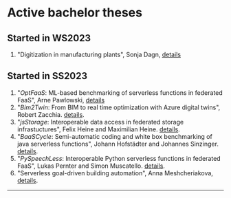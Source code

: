 # Active bachelor theses


## Started in WS2023
1. "Digitization in manufacturing plants", Sonja Dagn, [details](./digitizationProduction.md)

## Started in SS2023

1. "*OptFaaS*: ML-based benchmarking of serverless functions in federated FaaS", Arne Pawlowski, [details](./OptFaaS.md)
1. "*Bim2Twin*: From BIM to real time optimization with Azure digital twins", Robert Zacchia. [details](./Bim2Twin.md).
1. "*jsStorage*: Interoperable data access in federated storage infrastuctures", Felix Heine and Maximilian Heine. [details](./jsStorage.md).
1. "*BaaSCycle*: Semi-automatic coding and white box benchmarking of java serverless functions", Johann Hofstädter and Johannes Sinzinger. [details](./BaaSCycle.md).
1. "*PySpeechLess*: Interoperable Python serverless functions in federated FaaS", Lukas Pernter and Simon Muscatello. [details](./PySpeechLess.md).
1. "Serverless goal-driven building automation", Anna Meshcheriakova, [details](./BuildGoalLess.md).
<!--
1. "*pyTranslate*: A Python Library for serverless workflows with interoperable OCR and translation cloud services", Elias Gendu. [details](./pyTranslate.md).
-->

<!--
## Started in WS2022

1. "*profileCold*: Characterizing and modeling cold start overhead in federated FaaS", Maximilian Gallinat. [details](./profileCold.md).

## Started in SS2022

1. "*profileFCs*: Characterizing *scientific* function choreographies with xAFCL in federated FaaS", Fabian Dria. [details](./profileFCs.md).
1. "*SLO-AFCL*: FaaScinating resilience for function choreographies using service level objectives (SLOs)", Julian Thöni and Benjamin Knjisa. [details](./SLO-AFCL.md).
1. "*xAFCL* Data-Flow", Andreas Reheis. [details](./xAFCLDataFlow.md).
1. "*CardioAFCL*: Simulation of serverless real-time monitoring centre with AFCL workflows", Katrin Antholzer. [details](./CardioAFCL.md).-->
---

